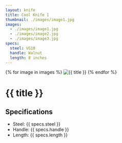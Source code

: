 ```yaml
---
layout: knife
title: Cool Knife 1
thumbnail: ./images/image1.jpg
images:
  - ./images/image1.jpg
  - ./images/image2.jpg
  - ./images/image3.jpg
specs:
  steel: VG10
  handle: Walnut
  length: 8 inches
---
```

<div class="knife-carousel">
  {% for image in images %}
  <img src="{{ image }}" alt="{{ title }}">
  {% endfor %}
</div>

<h1>{{ title }}</h1>

<div class="knife-specs">
  <h2>Specifications</h2>
  <ul>
    <li>Steel: {{ specs.steel }}</li>
    <li>Handle: {{ specs.handle }}</li>
    <li>Length: {{ specs.length }}</li>
  </ul>
</div>

<div class="knife-description">
  <!-- Add knife description here -->
</div>